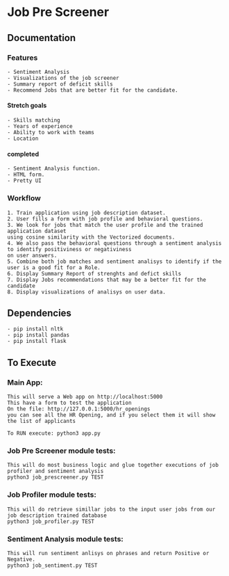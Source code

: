 # Job Pre Screener

## Documentation
### Features
    - Sentiment Analysis
    - Visualizations of the job screener
    - Summary report of deficit skills
    - Recommend Jobs that are better fit for the candidate.
    
#### Stretch goals
    - Skills matching
    - Years of experience
    - Ability to work with teams
    - Location

#### completed
    - Sentiment Analysis function.
    - HTML form.
    - Pretty UI 

### Workflow
    1. Train application using job description dataset.
    2. User fills a form with job profile and behavioral questions.
    3. We look for jobs that match the user profile and the trained application dataset 
    using cosine similarity with the Vectorized documents.   
    4. We also pass the behavioral questions through a sentiment analysis to identify positiviness or negativiness 
    on user answers.
    5. Combine both job matches and sentiment analisys to identify if the user is a good fit for a Role.
    6. Display Summary Report of strenghts and defict skills
    7. Display Jobs recommendations that may be a better fit for the candidate
    8. Display visualizations of analisys on user data.



## Dependencies
    - pip install nltk
    - pip install pandas
    - pip install flask

## To Execute
### Main App:
    This will serve a Web app on http://localhost:5000
    This have a form to test the application
    On the file: http://127.0.0.1:5000/hr_openings
    you can see all the HR Opening, and if you select them it will show the list of applicants
    
    To RUN execute: python3 app.py
### Job Pre Screener module tests:
    This will do most business logic and glue together executions of job profiler and sentiment analysis
    python3 job_prescreener.py TEST
### Job Profiler module tests:
    This will do retrieve simillar jobs to the input user jobs from our job description trained database 
    python3 job_profiler.py TEST
### Sentiment Analysis module tests:
    This will run sentiment anlisys on phrases and return Positive or Negative.
    python3 job_sentiment.py TEST
